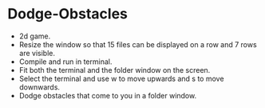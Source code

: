 # Dodge-Obstacles

- 2d game.
- Resize the window so that 15 files can be displayed on a row and 7 rows are visible.
- Compile and run in terminal.
- Fit both the terminal and the folder window on the screen.
- Select the terminal and use w to move upwards and s to move downwards.
- Dodge obstacles that come to you in a folder window.

